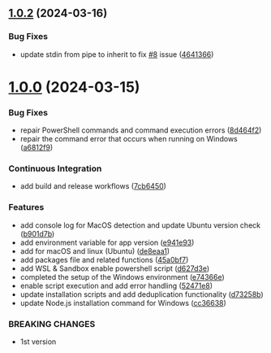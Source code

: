 ## [1.0.2](https://github.com/leoli0605/npm-env-setup/compare/v1.0.0...v1.0.2) (2024-03-16)


### Bug Fixes

* update stdin from pipe to inherit to fix [#8](https://github.com/leoli0605/npm-env-setup/issues/8) issue ([4641366](https://github.com/leoli0605/npm-env-setup/commit/464136696b0ea1c894d538ae9cc3ae7014c621af))



# [1.0.0](https://github.com/leoli0605/npm-env-setup/compare/45a0bf78f82824d25f1b0373b21b509d147ffe83...v1.0.0) (2024-03-15)


### Bug Fixes

* repair PowerShell commands and command execution errors ([8d464f2](https://github.com/leoli0605/npm-env-setup/commit/8d464f21ad95ca76f477ed895cfb8735f01d3616))
* repair the command error that occurs when running on Windows ([a6812f9](https://github.com/leoli0605/npm-env-setup/commit/a6812f9827b1927eb78b036fa7b072768bb853f6))


### Continuous Integration

* add build and release workflows ([7cb6450](https://github.com/leoli0605/npm-env-setup/commit/7cb6450ce816d2d5242ff1c0341d185688c932ee))


### Features

* add console log for MacOS detection and update Ubuntu version check ([b901d7b](https://github.com/leoli0605/npm-env-setup/commit/b901d7b461e8806d5481af4ad0de99c1a7f9735b))
* add environment variable for app version ([e941e93](https://github.com/leoli0605/npm-env-setup/commit/e941e93ac65987ef7232514308e49ab199794240))
* add for macOS and linux (Ubuntu) ([de8eaa1](https://github.com/leoli0605/npm-env-setup/commit/de8eaa15a3e7b5920d18c7313715c0744e26bd8c))
* add packages file and related functions ([45a0bf7](https://github.com/leoli0605/npm-env-setup/commit/45a0bf78f82824d25f1b0373b21b509d147ffe83))
* add WSL & Sandbox enable powershell script ([d627d3e](https://github.com/leoli0605/npm-env-setup/commit/d627d3ee1d63775abedad56b0ac5cef601c4a73b))
* completed the setup of the Windows environment ([e74366e](https://github.com/leoli0605/npm-env-setup/commit/e74366e7fd665b507a9213f3a97e6c00e978c496))
* enable script execution and add error handling ([52471e8](https://github.com/leoli0605/npm-env-setup/commit/52471e880c114abaf14b609604ec889ec69eb70c))
* update installation scripts and add deduplication functionality ([d73258b](https://github.com/leoli0605/npm-env-setup/commit/d73258bc84cbb982edabbf23f86f51f3bbedf573))
* update Node.js installation command for Windows ([cc36638](https://github.com/leoli0605/npm-env-setup/commit/cc366381d0169f682ebf070cea610e8abb4e4bd3))


### BREAKING CHANGES

* 1st version



